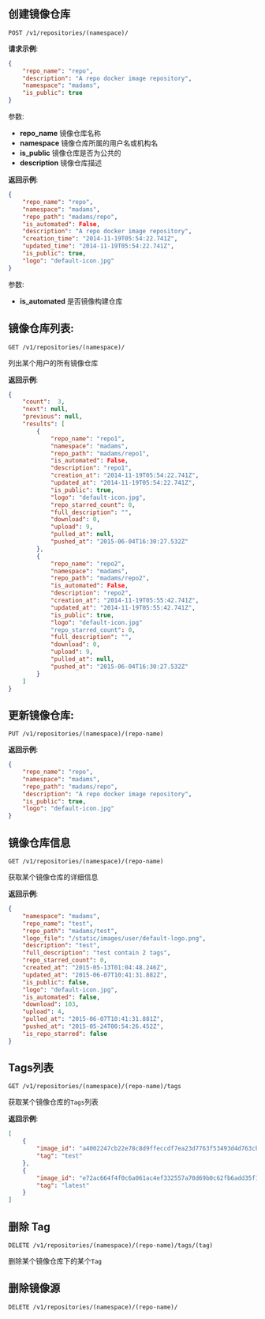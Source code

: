 ## 创建镜像仓库

`POST /v1/repositories/(namespace)/`

**请求示例**:
```json
{
    "repo_name": "repo",
    "description": "A repo docker image repository",
    "namespace": "madams",
    "is_public": true
}
```

参数:
- **repo_name** 镜像仓库名称
- **namespace** 镜像仓库所属的用户名或机构名
- **is_public** 镜像仓库是否为公共的
- **description** 镜像仓库描述




**返回示例**:
```json
{
    "repo_name": "repo",
    "namespace": "madams",
    "repo_path": "madams/repo",
    "is_automated": False,
    "description": "A repo docker image repository",
    "creation_time": "2014-11-19T05:54:22.741Z",
    "updated_time": "2014-11-19T05:54:22.741Z",
    "is_public": true,
    "logo": "default-icon.jpg"
}
```

参数:

- **is_automated** 是否镜像构建仓库



## 镜像仓库列表:

`GET /v1/repositories/(namespace)/`


列出某个用户的所有镜像仓库

**返回示例**:
```json
{
    "count":  3,
    "next": null,
    "previous": null,
    "results": [
        {
            "repo_name": "repo1",
            "namespace": "madams",
            "repo_path": "madams/repo1",
            "is_automated": False,
            "description": "repo1",
            "creation_at": "2014-11-19T05:54:22.741Z",
            "updated_at": "2014-11-19T05:54:22.741Z",
            "is_public": true,
            "logo": "default-icon.jpg",
            "repo_starred_count": 0,
            "full_description": "",
            "download": 0,
            "upload": 9,
            "pulled_at": null,
            "pushed_at": "2015-06-04T16:30:27.532Z"
        },
        {
            "repo_name": "repo2",
            "namespace": "madams",
            "repo_path": "madams/repo2",
            "is_automated": False,
            "description": "repo2",
            "creation_at": "2014-11-19T05:55:42.741Z",
            "updated_at": "2014-11-19T05:55:42.741Z",
            "is_public": true,
            "logo": "default-icon.jpg"
            "repo_starred_count": 0,
            "full_description": "",
            "download": 0,
            "upload": 9,
            "pulled_at": null,
            "pushed_at": "2015-06-04T16:30:27.532Z"
        }
    ]
}
```

## 更新镜像仓库:

`PUT /v1/repositories/(namespace)/(repo-name)`


**返回示例**:
```json
{
    "repo_name": "repo",
    "namespace": "madams",
    "repo_path": "madams/repo",
    "description": "A repo docker image repository",
    "is_public": true,
    "logo": "default-icon.jpg"
}
```

## 镜像仓库信息

`GET /v1/repositories/(namespace)/(repo-name)`

获取某个镜像仓库的详细信息

**返回示例**:
```json
{
    "namespace": "madams",
    "repo_name": "test",
    "repo_path": "madams/test",
    "logo_file": "/static/images/user/default-logo.png",
    "description": "test",
    "full_description": "test contain 2 tags",
    "repo_starred_count": 0,
    "created_at": "2015-05-13T01:04:48.246Z",
    "updated_at": "2015-06-07T10:41:31.882Z",
    "is_public": false,
    "logo": "default-icon.jpg",
    "is_automated": false,
    "download": 103,
    "upload": 4,
    "pulled_at": "2015-06-07T10:41:31.881Z",
    "pushed_at": "2015-05-24T00:54:26.452Z",
    "is_repo_starred": false
}
```

## Tags列表

`GET /v1/repositories/(namespace)/(repo-name)/tags`

获取某个镜像仓库的`Tags`列表

**返回示例**:
```json
[
    {
        "image_id": "a4002247cb22e78c8d9ffeccdf7ea23d7763f53493d4d763cb4dbe58bf3566b5",
        "tag": "test"
    },
    {
        "image_id": "e72ac664f4f0c6a061ac4ef332557a70d69b0c62fb6add35f1c181ff7fff2287",
        "tag": "latest"
    }
]
```

## 删除 Tag

`DELETE /v1/repositories/(namespace)/(repo-name)/tags/(tag)`

删除某个镜像仓库下的某个`Tag`


## 删除镜像源

`DELETE /v1/repositories/(namespace)/(repo-name)/`


